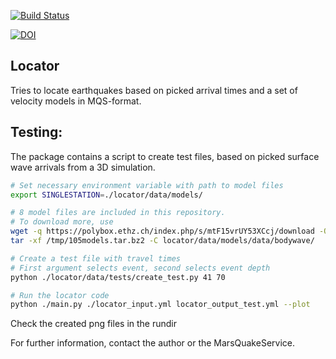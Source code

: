 [![Build Status](https://travis-ci.org/marsquakeservice/locator.svg?branch=master)](https://travis-ci.org/marsquakeservice/locator)


[![DOI](https://zenodo.org/badge/154880324.svg)](https://zenodo.org/badge/latestdoi/154880324)


Locator
--
Tries to locate earthquakes based on picked arrival times and a set of velocity models in MQS-format. 


Testing:
-
The package contains a script to create test files, based on picked surface
wave arrivals from a 3D simulation.
```bash
# Set necessary environment variable with path to model files
export SINGLESTATION=./locator/data/models/

# 8 model files are included in this repository.
# To download more, use 
wget -q https://polybox.ethz.ch/index.php/s/mtF15vrUY53XCcj/download -O /tmp/105models.tar.bz2
tar -xf /tmp/105models.tar.bz2 -C locator/data/models/data/bodywave/

# Create a test file with travel times
# First argument selects event, second selects event depth
python ./locator/data/tests/create_test.py 41 70 

# Run the locator code
python ./main.py ./locator_input.yml locator_output_test.yml --plot
```
Check the created png files in the rundir


For further information, contact the author or the MarsQuakeService.
